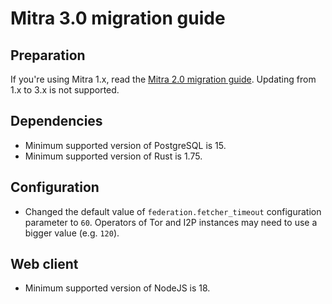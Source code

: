 # Mitra 3.0 migration guide

## Preparation

If you're using Mitra 1.x, read the [Mitra 2.0 migration guide](./mitra_2_0.md). Updating from 1.x to 3.x is not supported.

## Dependencies

- Minimum supported version of PostgreSQL is 15.
- Minimum supported version of Rust is 1.75.

## Configuration

- Changed the default value of `federation.fetcher_timeout` configuration parameter to `60`. Operators of Tor and I2P instances may need to use a bigger value (e.g. `120`).

## Web client

- Minimum supported version of NodeJS is 18.
